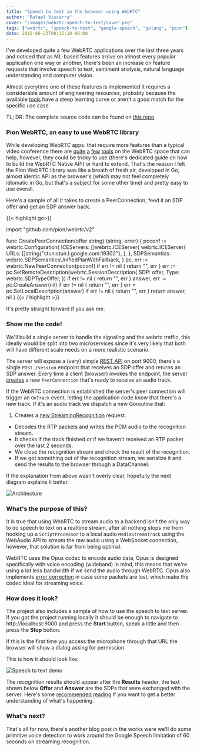 ```yaml
---
title: "Speech to text in the browser using WebRTC"
author: "Rafael Viscarra"
cover: "/images/webrtc-speech-to-text/cover.png"
tags: ["webrtc", "speech-to-text", "google-speech", "golang", "pion"]
date: 2019-06-23T00:15:10-06:00
---
```


I've developed quite a few WebRTC applications over the last three years and 
noticed that as ML-based features arrive on almost every popular application one 
way or another, there's been an increase on feature requests that involve speech 
to text, sentiment analysis, natural language understanding and computer vision.

Almost everytime one of these features is implemented it requires a considerable 
amount of engineering resources, probably because the available 
[tools](https://doc-kurento.readthedocs.io/en/6.9.0/user/writing_modules.html#opencv-module) 
have a steep learning curve or aren't a good match for the specific use case.

TL; DR: The complete source code can be found on 
[this repo](https://github.com/rviscarra/webrtc-speech-to-text).

### Pion WebRTC, an easy to use WebRTC library

While developing WebRTC apps. that require more features than a typical video 
conference there are 
[quite](https://janus.conf.meetecho.com/docs/group__plugins.html) 
[a](https://webrtc.org/native-code/native-apis/) 
[few](https://mediasoup.org/) 
[tools](https://software.intel.com/en-us/webrtc-sdk) 
on the WebRTC space that can help, however, they could be tricky to use 
(there's dedicated guide on how to build the WebRTC Native API) or hard to 
extend. That's the reason I felt the Pion WebRTC library was like a breath of 
fresh air, developed in Go, almost identic API as the browser's (which may not 
feel completely idiomatic in Go, but that's a subject for some other time) and 
pretty easy to use overall.

Here's a sample of all it takes to create a PeerConnection, feed it an SDP offer 
and get an SDP answer back.

{{< highlight go>}}

import "github.com/pion/webrtc/v2"

func CreatePeerConnection(offer string) (string, error) {
  pcconf := webrtc.Configuration{
    ICEServers: []webrtc.ICEServer{
      webrtc.ICEServer{
        URLs: []string{"stun:stun.l.google.com:19302"},
      },
    },
    SDPSemantics: webrtc.SDPSemanticsUnifiedPlanWithFallback,
  }
  pc, err := webrtc.NewPeerConnection(pcconf)
  if err != nil {
    return "", err
  }
  err := pc.SetRemoteDescription(webrtc.SessionDescription{
    SDP:  offer,
    Type: webrtc.SDPTypeOffer,
  })
  if err != nil {
    return "", err
  }
  answer, err := pc.CreateAnswer(nil)
	if err != nil {
		return "", err
	}
	err = pc.SetLocalDescription(answer)
	if err != nil {
		return "", err
	}
  return answer, nil
}
{{< / highlight >}}

It's pretty straight forward if you ask me.

### Show me the code!

We'll build a single server to handle the signaling and the webrtc traffic, this 
ideally would be split into two microservices since it's very likely that both 
will have different scale needs on a more realistic scenario.

The server will expose a (very) simple 
[REST API](https://github.com/rviscarra/webrtc-speech-to-text/blob/simple/internal/session/handler.go) 
on port 9000, there's a single `POST /session` endpoint that receives an SDP 
offer and returns an SDP answer. Every time a client (browser) invokes the 
endpoint, the server 
[creates](https://github.com/rviscarra/webrtc-speech-to-text/blob/simple/internal/rtc/pion.go) 
a new `PeerConnection` that's ready to receive an audio track.

If the WebRTC connection is established the server's peer connection will 
trigger an `OnTrack` event, letting the application code know that there's a new 
track. If it's an audio track we dispatch a new Goroutine that:

1. Creates a 
[new StreamingRecognition](https://github.com/rviscarra/webrtc-speech-to-text/blob/simple/internal/transcribe/gspeech.go) 
request.
+ Decodes the RTP packets and writes the PCM audio to the recognition stream.
+ It checks if the track finished or if we haven't received an RTP packet over 
the last 2 seconds.
+ We close the recognition stream and check the 
result of the recognition.
+ If we got something out of the recognition stream, we serialize it and send 
the results to the browser through a DataChannel.

If the explanation from above wasn't overly clear, hopefully the next diagram 
explains it better.

![Architecture](/images/webrtc-speech-to-text/architecture.png)

### What's the purpose of this?

It is true that using WebRTC to stream audio to a backend isn't the only way to 
do speech to text on a realtime stream, after all nothing stops me from hooking 
up a `ScriptProcessor` to a local audio `MediaStreamTrack` using the WebAudio API 
to _stream_ the raw audio using a WebSocket connection, however, that solution 
is far from being optimal. 

WebRTC uses the Opus codec to encode audio data, Opus is designed specifically 
with voice encoding (wideband) in mind, this means that we're using a lot less 
bandwidth if we send the audio through WebRTC. Opus also implements 
[error correction](https://blog.mozilla.org/webrtc/audio-fec-experiments/)
in case some packets are lost, which make the codec ideal for streaming voice. 
 
### How does it look?

The project also includes a sample of how to use the speech to text server. 
If you got the project running locally it should be enough to navigate to 
http://localhost:9000 and press the **Start** button, speak a little and then 
press the **Stop** button.

If this is the first time you access the microphone through that URL the 
browser will show a dialog asking for permission.

This is how it should look like:

![Speech to text demo](/images/webrtc-speech-to-text/demo.png)

The recognition results should appear after the **Results** header, the text 
shown below **Offer** and **Answer** are the SDPs that were exchanged with the 
server. Here's some
[recommended reading](https://webrtchacks.com/sdp-anatomy/) if you want to get a 
better understanding of what's happening.

### What's next?

That's all for now, there's another blog post in the works were we'll
do some primitive voice detection to work around the Google Speech limitation 
of 60 seconds on streaming recognition.